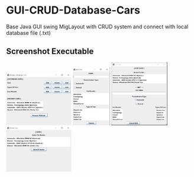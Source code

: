 # GUI-CRUD-Database-Cars
Base Java GUI swing MigLayout with CRUD system and connect with local database file (.txt)

## Screenshot Executable
<img src="main-app.png" width="35%">  <img src="add-app.png" width="20%">  <img src="edit-app.png" width="30%">  <img src="delete-app.png" width="35%">
